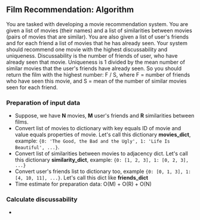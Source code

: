 ## Film Recommendation: Algorithm
You are tasked with developing a movie recommendation system. You are given a list of movies (their names) and a list of similarities between movies (pairs of movies that are similar). You are also given a list of user's friends and for each friend a list of movies that he has already seen. Your system should recommend one movie with the highest discussability and uniqueness. Discussability is the number of friends of user, who have already seen that movie. Uniqueness is 1 divided by the mean number of similar movies that the user's friends have already seen. So you should return the film with the highest number: F / S, where F = number of friends who have seen this movie, and S = mean of the number of similar movies seen for each friend.

### Preparation of input data
* Suppose, we have __N__ movies, __M__ user's friends and __R__ similarities between films.
* Convert list of movies to dictionary with key equals ID of movie and value equals properties of movie. Let's call this dictionary __movies_dict__, example: `{0: 'The Good, the Bad and the Ugly', 1: 'Life Is Beautiful', ...}`.
* Convert list of similarities between movies to adjacency dict. Let's call this dictionary __similarity_dict__, example: `{0: [1, 2, 3], 1: [0, 2, 3], ...}`
* Convert user's friends list to dictionary too, example `{0: [0, 1, 3], 1: [4, 10, 11], ...}`. Let's call this dict like __friends_dict__
* Time estimate for preparation data: O(M) + O(R) + O(N)

### Calculate discussability
* 